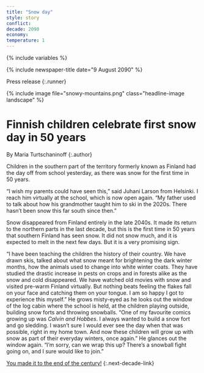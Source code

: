 ```yaml
---
title: "Snow day"
style: story
conflict: 
decade: 2090
economy: 
temperature: 1
---
```


{% include variables %}

{% include newspaper-title date="9 August 2090" %}

Press release
{:.runner}

{% include image file="snowy-mountains.png" class="headline-image landscape" %}

# Finnish children celebrate first snow day in 50&nbsp;years

By Maria Turtschaninoff
{:.author}

Children in the southern part of the territory formerly known as Finland had the day off from school yesterday, as there was snow for the first time in 50&nbsp;years.

“I wish my parents could have seen this,” said Juhani Larson from Helsinki. I reach him virtually at the school, which is now open again. “My father used to talk about how his grandmother taught him to ski in the 2020s. There hasn’t been snow this far south since then.”

Snow disappeared from Finland entirely in the late 2040s. It made its return to the northern parts in the last decade, but this is the first time in 50&nbsp;years that southern Finland has seen snow. It did not snow much, and it is expected to melt in the next few days. But it is a very promising sign.

“I have been teaching the children the history of their country. We have drawn skis, talked about what snow meant for brightening the dark winter months, how the animals used to change into white winter coats. They have studied the drastic increase in pests on crops and in forests alike as the snow and cold disappeared. We have watched old movies with snow and visited pre-warm Finland virtually. But nothing beats feeling the flakes fall on your face and catching them on your tongue. I am so happy I got to experience this myself.” He grows misty-eyed as he looks out the window of the log cabin where the school is held, at the children playing outside, building snow forts and throwing snowballs. “One of my favourite comics growing up was *Calvin and Hobbes*. I always wanted to build a snow fort and go sledding. I wasn’t sure I would ever see the day when that was possible, right in my home town. And now these children will grow up with snow as part of their everyday winters, once again.” He glances out the window again. “I’m sorry, can we wrap this up? There’s a snowball fight going on, and I sure would like to join.”

[You made it to the end of the century!](ending_2100-ecotopia.html)
{:.next-decade-link}
